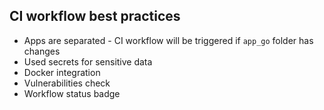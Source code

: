 ## CI workflow best practices


+ Apps are separated - CI workflow will be triggered if `app_go` folder has changes
+ Used secrets for sensitive data
+ Docker integration
+ Vulnerabilities check 
+ Workflow status badge 